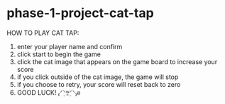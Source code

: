# phase-1-project-cat-tap

HOW TO PLAY CAT TAP:

1. enter your player name and confirm
2. click start to begin the game
3. click the cat image that appears on the game board to increase your score
4. if you click outside of the cat image, the game will stop
5. if you choose to retry, your score will reset back to zero
6. GOOD LUCK! ₍⸍⸌̣ʷ̣̫⸍̣⸌₎ฅ
